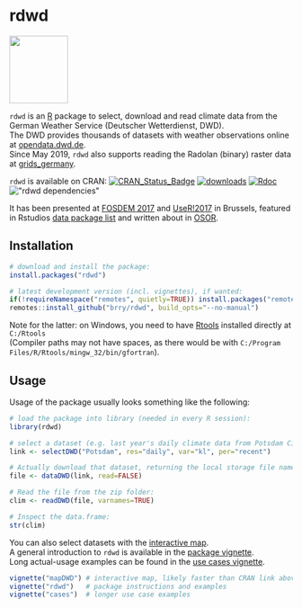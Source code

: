 # rdwd
<img src="https://github.com/brry/rdwd/blob/master/misc/hex/hex.png" width="104" height="120">

`rdwd` is an [R](https://www.r-project.org/) package to select, download and read climate data from the 
German Weather Service (Deutscher Wetterdienst, DWD).  
The DWD provides thousands of datasets with weather observations online at 
[opendata.dwd.de](https://opendata.dwd.de/climate_environment/CDC/observations_germany/climate).  
Since May 2019, `rdwd` also supports reading the Radolan (binary) raster data at 
[grids_germany](https://opendata.dwd.de/climate_environment/CDC/grids_germany).

`rdwd` is available on CRAN:
[![CRAN_Status_Badge](http://www.r-pkg.org/badges/version-last-release/rdwd)](https://cran.r-project.org/package=rdwd) 
[![downloads](http://cranlogs.r-pkg.org/badges/rdwd)](https://www.r-pkg.org/services)
[![Rdoc](http://www.rdocumentation.org/badges/version/rdwd)](https://www.rdocumentation.org/packages/rdwd)
!["rdwd dependencies"](https://tinyverse.netlify.com/badge/rdwd)

It has been presented at [FOSDEM 2017](https://fosdem.org/2017/schedule/event/geo_weather/)
and [UseR!2017](https://user2017.sched.com/event/Axr3/rdwd-manage-german-weather-observations) in Brussels,
featured in Rstudios [data package list](https://www.rstudio.com/rviews/2017/02/17/january-new-data-packages/) 
and written about in [OSOR](https://joinup.ec.europa.eu/community/osor/news/study-german-weather-data-made-easy-rdwd).


## Installation

```R
# download and install the package:
install.packages("rdwd")

# latest development version (incl. vignettes), if wanted:
if(!requireNamespace("remotes", quietly=TRUE)) install.packages("remotes")
remotes::install_github("brry/rdwd", build_opts="--no-manual")
```
Note for the latter: on Windows, you need to have [Rtools](https://cran.r-project.org/bin/windows/Rtools/)
installed directly at `C:/Rtools`  
(Compiler paths may not have spaces, as there would be with `C:/Program Files/R/Rtools/mingw_32/bin/gfortran`).


## Usage

Usage of the package usually looks something like the following:

```R
# load the package into library (needed in every R session):
library(rdwd)

# select a dataset (e.g. last year's daily climate data from Potsdam City):
link <- selectDWD("Potsdam", res="daily", var="kl", per="recent")

# Actually download that dataset, returning the local storage file name:
file <- dataDWD(link, read=FALSE)

# Read the file from the zip folder:
clim <- readDWD(file, varnames=TRUE)

# Inspect the data.frame:
str(clim)
```

You can also select datasets with the [interactive map](https://cran.r-project.org/package=rdwd/vignettes/mapDWD.html).  
A general introduction to `rdwd` is available in the [package vignette](https://cran.r-project.org/package=rdwd/vignettes/rdwd.html).  
Long actual-usage examples can be found in the [use cases vignette](https://cran.r-project.org/package=rdwd/vignettes/cases.html).

```R
vignette("mapDWD") # interactive map, likely faster than CRAN link above
vignette("rdwd")   # package instructions and examples
vignette("cases")  # longer use case examples
```
